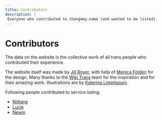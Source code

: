 ```yaml
---
title: Contributors
description: |
 Everyone who contributed to changemy.name (and wanted to be listed). 
---
```


# Contributors

The data on the website is the collective work of all trans people who
contributed their experience.

The website itself was made by [Jill Royer](https://jillroyer.me), with
help of [Menica Folden](https://twitter.com/MenicaFolden) for the design.
Many thanks to the [Wiki Trans](https://wikitrans.co/) team for the
inspiration and for their amazing work. Illustrations are
by [Katerina Limpitsouni](https://undraw.co/).

Following people contributed to service listing:

* [Niléane](https://twitter.com/Nildeala)
* [Lucie](https://twitter.com/QuesbeThe2nd)
* [Newin](https://twitter.com/newincpp)
